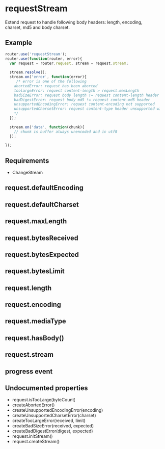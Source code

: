 requestStream
=============

Extend request to handle following body headers: length, encoding, charset, md5 and body charset.

## Example

```javascript
router.use('requestStream');
router.use(function(router, error){
  var request = router.request, stream = request.stream;
  
  stream.resolve();
  stream.on('error', function(error){
     /* error is one of the following
    abortedError: request has been aborted
    toolargeError: request content-length > request.maxLength
    badSizeError: request body length != request content-length header
    badDigestError: request body md5 != request content-md5 header
    unsupportedEncodingError: request content-encoding not supported
    unsupportedCharsetError: request content-type header unsupported with the specified charset
    */
  });
  
  stream.on('data', function(chunk){
    // chunk is buffer always unencoded and in utf8
  });
  
});


```

## Requirements

- ChangeStream

## request.defaultEncoding

## request.defaultCharset

## request.maxLength

## request.bytesReceived

## request.bytesExpected

## request.bytesLimit

## request.length

## request.encoding

## request.mediaType

## request.hasBody()

## request.stream

## progress event

## Undocumented properties

- request.isTooLarge(byteCount)
- createAbortedError()
- createUnsupportedEncodingError(encoding)
- createUnsupportedCharsetError(charset)
- createTooLargeError(received, limit)
- createBadSizeError(received, expected)
- createBadDigestError(digest, expected)
- request.initStream()
- request.createStream()
